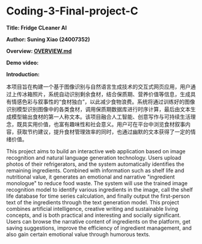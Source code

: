 # Coding-3-Final-project-C

**Title: Fridge CLeaner AI**

**Author: Suning Xiao (24007352)**

**Overview: [OVERVIEW.md](https://github.com/Suning26/Coding-3-Final-project-C/blob/main/OVERVIEW.md)**

**Demo video:**

**Introduction:**

本项目旨在构建一个基于图像识别与自然语言生成技术的交互式网页应用，用户通过上传冰箱照片，系统自动识别剩余食材，结合保质期、营养价值等信息，生成具有情感色彩与叙事性的“食材独白”，以此减少食物浪费。系统将通过训练好的图像识别模型识别图像中的各类食材，调用保质期数据库进行时序计算，最后由文本生成模型输出食材的第一人称文本。该项目融合人工智能、创意写作与可持续生活理念，既具实用价值，也富有趣味性和社会意义。用户可在平台中浏览食材叙事内容，获取节约建议，提升食材管理效率的同时，也通过幽默的文本获得了一定的情绪价值。

This project aims to build an interactive web application based on image recognition and natural language generation technology. Users upload photos of their refrigerators, and the system automatically identifies the remaining ingredients. Combined with information such as shelf life and nutritional value, it generates an emotional and narrative "ingredient monologue" to reduce food waste. The system will use the trained image recognition model to identify various ingredients in the image, call the shelf life database for time series calculation, and finally output the first-person text of the ingredients through the text generation model. This project combines artificial intelligence, creative writing and sustainable living concepts, and is both practical and interesting and socially significant. Users can browse the narrative content of ingredients on the platform, get saving suggestions, improve the efficiency of ingredient management, and also gain certain emotional value through humorous texts.
